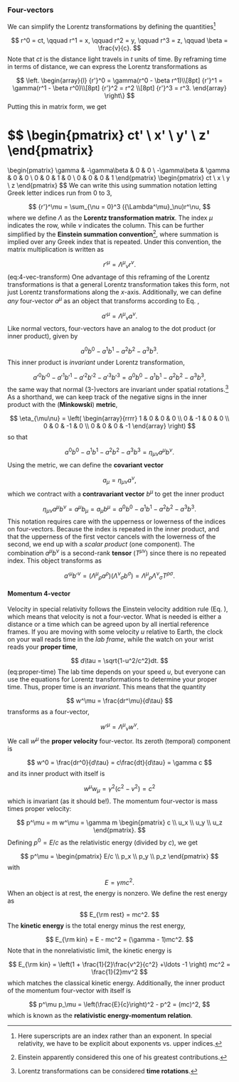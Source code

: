 ### Four-vectors
We can simplify the Lorentz transformations by defining the
quantities[^superscript]

$$
r^0 = ct, \qquad r^1 = x, \qquad r^2 = y, \qquad r^3 = z,
\qquad \beta = \frac{v}{c}.
$$
Note that $ct$ is the distance light travels in $t$ units of time. By reframing
time in terms of distance, we can express the Lorentz transformations as

$$
\left.
\begin{array}{l}
{r'}^0 = \gamma(r^0 - \beta r^1)\\[8pt]
{r'}^1 = \gamma(r^1 - \beta r^0)\\[8pt]
{r'}^2 = r^2 \\[8pt]
{r'}^3 = r^3.
\end{array}
\right\}
$$
Putting this in matrix form, we get

$$
\begin{pmatrix}
ct' \\ x' \\ y' \\ z'
\end{pmatrix}
=
\begin{pmatrix}
\gamma & -\gamma\beta & 0 & 0 \\
-\gamma\beta & \gamma & 0 & 0 \\
0 & 0 & 1 & 0 \\
0 & 0 & 0 & 1
\end{pmatrix}
\begin{pmatrix}
ct \\ x \\ y \\ z
\end{pmatrix}
$$
We can write this using summation notation letting Greek letter indices run
from 0 to 3,

$$
{r'}^\mu = \sum_{\nu = 0}^3 ({\Lambda^\mu}_\nu)r^\nu,
$$
where we define $\Lambda$ as the **Lorentz transformation matrix**. The index
$\mu$ indicates the row, while $\nu$ indicates the column. This can be further
simplified by the **Einstein summation convention**[^einstein-sum], where
summation is implied over any Greek index that is repeated. Under this
convention, the matrix multiplication is written as

$$
{r'}^\mu = {\Lambda^\mu}_\nu r^\nu.
$$ (eq:4-vec-transform)
One advantage of this reframing of the Lorentz transformations is that a
general Lorentz transformation takes this form, not just Lorentz
transformations along the $x$-axis. Additionally, we can define *any*
four-vector $a^\mu$ as an object that transforms according to
Eq. [](eq:4-vec-transform),

$$
{a'}^\mu = {\Lambda^\mu}_\nu a^\nu.
$$
Like normal vectors, four-vectors have an analog to the dot product (or inner
product), given by

$$
a^0b^0 - a^1b^1 - a^2b^2 - a^3b^3.
$$
This inner product is *invariant* under Lorentz transformation,

$$
{a'}^0{b'}^0 - {a'}^1{b'}^1 - {a'}^2{b'}^2 - {a'}^3{b'}^3 =
a^0b^0 - a^1b^1 - a^2b^2 - a^3b^3,
$$
the same way that normal (3-)vectors are invariant under spatial
rotations.[^time-rotation] As a shorthand, we can keep track of the negative
signs in the inner product with the (**Minkowski**) **metric**,

$$
\eta_{\mu\nu} =
\left(
\begin{array}{rrrr}
1 & 0 & 0 & 0 \\
0 & -1 & 0 & 0 \\
0 & 0 & -1 & 0 \\
0 & 0 & 0 & -1
\end{array}
\right)
$$
so that

$$
a^0b^0 - a^1b^1 - a^2b^2 - a^3b^3 =
\eta_{\mu\nu}a^\mu b^\nu.
$$
Using the metric, we can define the **covariant vector**

$$
a_\mu = \eta_{\mu\nu} a^\nu,
$$
which we contract with a **contravariant vector** $b^\mu$ to get the inner
product

$$
\eta_{\mu\nu}a^\mu b^\nu = a^\mu b_\mu = a_\mu b^\mu =
a^0b^0 - a^1b^1 - a^2b^2 - a^3b^3.
$$
This notation requires care with the upperness or lowerness of the indices on
four-vectors. Because the index is repeated in the inner product, and that the
upperness of the first vector cancels with the lowerness of the second, we end
up with a *scalar product* (one component). The combination
$a^\mu b^\nu$
is a second-rank **tensor** ($T^{\mu\nu}$) since there is no repeated index.
This object transforms as

$$
{a'}^\mu{b'}^\nu = ({\Lambda^\mu}_\rho a^\rho) ({\Lambda^\nu}_\sigma b^\sigma)=
{\Lambda^\mu}_\rho {\Lambda^\nu}_\sigma T^{\rho\sigma}.
$$

#### Momentum 4-vector
Velocity in special relativity follows the Einstein velocity addition rule
(Eq. [](eq:einstein-vel)), which means that velocity is not a four-vector. What
is needed is either a distance or a time which can be agreed upon by all
inertial reference frames. If you are moving with some velocity $u$ relative to
Earth, the clock on your wall reads time in the *lab frame*, while the watch on
your wrist reads your **proper time**,

$$
d\tau = \sqrt{1-u^2/c^2}dt.
$$ (eq:proper-time)
The lab time depends on your speed $u$, but everyone can use the equations for
Lorentz transformations to determine your proper time. Thus, proper time is an
*invariant*. This means that the quantity

$$
w^\mu = \frac{dr^\mu}{d\tau}
$$
transforms as a four-vector,

$$
{w'}^\mu = {\Lambda^\mu}_\nu w^\nu.
$$
We call $w^\mu$ the **proper velocity** four-vector. Its zeroth (temporal)
component is

$$
w^0 = \frac{dr^0}{d\tau} = c\frac{dt}{d\tau} = \gamma c
$$
and its inner product with itself is

$$
w^\mu w_\mu = \gamma^2(c^2 - v^2) = c^2
$$
which is invariant (as it should be!). The momentum four-vector is mass times
proper velocity:

$$
p^\mu = m w^\mu = \gamma m
\begin{pmatrix}
c \\ u_x \\ u_y \\ u_z
\end{pmatrix}.
$$
Defining $p^0 = E/c$ as the relativistic energy (divided by $c$), we get

$$
p^\mu =
\begin{pmatrix}
E/c \\ p_x \\ p_y \\ p_z
\end{pmatrix}
$$
with

$$
E = \gamma mc^2.
$$
When an object is at rest, the energy is nonzero. We define the rest energy as

$$
E_{\rm rest} = mc^2.
$$
The **kinetic energy** is the total energy minus the rest energy,

$$
E_{\rm kin} = E - mc^2 = (\gamma - 1)mc^2.
$$
Note that in the nonrelativistic limit, the kinetic energy is

$$
E_{\rm kin} = \left(1 + \frac{1}{2}\frac{v^2}{c^2} +\ldots -1 \right) mc^2 =
\frac{1}{2}mv^2
$$
which matches the classical kinetic energy. Additionally, the inner product of
the momentum four-vector with itself is

$$
p^\mu p_\mu = \left(\frac{E}{c}\right)^2 - p^2 = (mc)^2,
$$
which is known as the **relativistic energy-momentum relation**.

[^superscript]: Here superscripts are an index rather than an exponent. In
special relativity, we have to be explicit about exponents vs. upper indices.

[^einstein-sum]: Einstein apparently  considered this one of his greatest
contributions.

[^time-rotation]: Lorentz transformations can be considered **time rotations**.